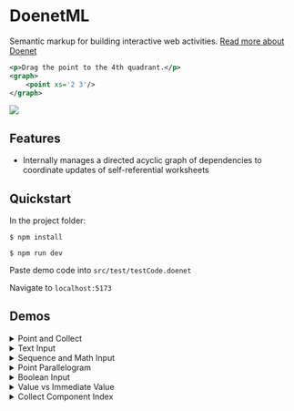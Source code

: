 # DoenetML
Semantic markup for building interactive web activities.
[Read more about Doenet](https://www.doenet.org)

``` xml
<p>Drag the point to the 4th quadrant.</p>
<graph>
    <point xs='2 3'/>
</graph>
```

![](media/graph_example.png)

## Features
* Internally manages a directed acyclic graph of dependencies to coordinate updates of self-referential worksheets


## Quickstart
In the project folder:

`$ npm install`

`$ npm run dev`

Paste demo code into `src/test/testCode.doenet`

Navigate to `localhost:5173`

## Demos

<details>
<summary>Point and Collect</summary>

``` xml
<graph name="graph">
	<point name="p1" xs="2 3"/>
	<point name="p2" xs="$p1.y $p1.x"/>
</graph>
<asList>
	<collect source="graph" componentTypes="point"/>
</asList>
```
</details>

<details>
<summary>Text Input</summary>

``` xml
<textInput name="t1" prefill="Cake"/>
<text>$t1.value is good.</text>
```
</details>

<details>
<summary>Sequence and Math Input</summary>

``` xml
<mathInput name="n1" prefill="4"/>
<mathInput name="n2" prefill="14"/>
<p>
	Count from $n1.value to $n2.value:
	<aslist><sequence name="seq" from="$n1.value" to="$n2.value"/></aslist>.

	And the fifth number is $seq[5].value.
</p>
```
</details>

<details>
<summary>Point Parallelogram</summary>

``` xml
<graph>
	<point name="p1" xs="0 4"/>
	<point name="p2" xs="3 0"/>
	<point name="p3" xs="$p1.x+$p2.x $p1.y+$p2.y"/>
</graph>
```
</details>

<details>
<summary>Boolean Input</summary>

``` xml
<booleanInput name="bool"/>

I think<text hide="$bool"> therefore I am</text>.

<booleanInput name="bool2"/>
<text hide="$bool2">Yin</text>
<text hide="!$bool2">Yang</text>
```
</details>

<details>
<summary>Value vs Immediate Value</summary>

``` xml
<graph name="graph">
	<point name="p1" xs="$n1.value $n2.value"/>
	<point name="p2" xs="$n1.immediateValue+0.5 $n2.immediateValue"/>
</graph>

<mathInput name="n1" prefill="0"/>
<mathInput name="n2" prefill="0"/>

One point uses immediate value plus an offset
```
</details>

<details>
<summary>Collect Component Index</summary>

``` xmlThe following paragraph contains numbers and sequences based on the number
<number name="n" copySource="/_mathinput1" />:

<p name="p1">
This paragraphs contains:
number
<number>23</number>
sequence
<aslist><sequence from="1" to="$n"/></aslist>
number
<number>42</number>
number
<number>2</number>
sequence
<aslist><sequence from="$n" to="2*$n"/></aslist>
number
<number>30</number>
</p>

Collect the numbers in that paragraph: <aslist><collect name="c1" source="p1" componentTypes="number"/></aslist>.

The fifth number is $c1[5].value.

Now try changing the number
<mathInput prefill="6"/>
```
</details>

<!-- ## Technical Documentation
JavaScript parses the DoenetML and calls Rust functions, passing in strings. On core creation, Rust returns a pointer to its main struct, existing in WASM linear memory. Javascript uses this to access the other core functions. Rust returns rendering data as strings.

The Doenet Rust code is in the doenet-core crate, doenet-core/src/lib.rs being the main file. The crate can be built as a library independent of javascript, but without a parser, one would need pre-parsed DoenetML objects as its input. -->


